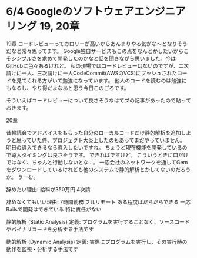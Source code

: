 # 6/4 Googleのソフトウェアエンジニアリング 19, 20章

19章
コードレビューってカロリーが高いからあんまりやる気がな〜となりそうだなと常々思ってます。
Google独自サービスもこの点をなんとかしたいからこそシンプルさを求めて開発したのかなと話を聞きながら思いました。今はGitHubに色々あるけれど。
私の現場ではコードレビューはないのですが、二次請けに一人、三次請けに一人CodeCommit(AWSのVCS)にプッシュされたコードを見てくれる方がいて勉強になっています。
他人のコードを読むのは勉強にもなるし、やり得だよなあと思う今日このごろです。

そういえばコードレビューについて良さそうなはてブの記事があったので貼っておきます。

20章

昔輪読会でアドバイスをもらった自分のローカルコードだけ静的解析を追加しようと思っていた件、プロジェクト大炎上したのもあってまだやっていません。
明日の導入できるなら導入したいですね。
ちょうど現在機能を開発しているので導入タイミングは良さそうです。
できればですけど。
こういうときに口だけではなく、ちゃんと行動しないとな...。
一応会社のネットワークを通してGemをダウンロードしているけれども他のシステムで静的解析とかしてないのだろうか。
うーむ。

辞めたい理由:
給料が350万円
4次請


辞めなくてもいい理由:
7時間勤務
フルリモート
ある程度はだらだらできる
一応Railsで開発はできている
特に責任がない

静的解析 (Static Analysis)
定義: プログラムを実行することなく、ソースコードやバイナリコードを分析する手法です

動的解析 (Dynamic Analysis)
定義: 実際にプログラムを実行し、その実行時の動作を監視・分析する手法です
